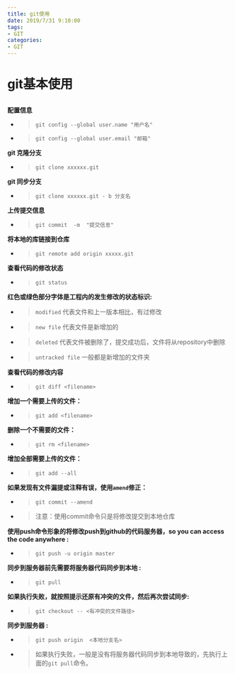 ```yaml
---
title: git使用
date: 2019/7/31 9:10:00
tags: 
- GIT
categories: 
- GIT
---
```


# git基本使用
##

**配置信息**

+ > `git config --global user.name "用户名"`

+ > `git config --global user.email "邮箱"`


**git 克隆分支**

+ > `git clone xxxxxx.git`


**git 同步分支**

+ > `git clone xxxxxx.git - b 分支名`

**上传提交信息**

+ > `git commit  -m  "提交信息"`


**将本地的库链接到仓库**

+ > `git remote add origin xxxxx.git`

**查看代码的修改状态**

+ > `git status`


**红色或绿色部分字体是工程内的发生修改的状态标识:**

+ >    `modified` 代表文件和上一版本相比，有过修改  
+ >    `new file`  代表文件是新增加的  
+ >   `deleted`   代表文件被删除了，提交成功后，文件将从repository中删除  
+ >    `untracked file` 一般都是新增加的文件夹

**查看代码的修改内容**

+ > `git diff <filename>`

**增加一个需要上传的文件：**

+ >  `git add <filename>`

**删除一个不需要的文件：**

+ > `git rm <filename>`


**增加全部需要上传的文件：**

+ > `git add --all`

**如果发现有文件漏提或注释有误，使用`amend`修正：**

+ > `git commit --amend`

+ >  注意：使用commit命令只是将修改提交到本地仓库

**使用push命令形象的将修改push到github的代码服务器，so you can access the code anywhere :**

+ > `git push -u origin master`

**同步到服务器前先需要将服务器代码同步到本地 :**

+ >  `git pull`

**如果执行失败，就按照提示还原有冲突的文件，然后再次尝试同步:**

+ > `git checkout -- <有冲突的文件路径>`

**同步到服务器 :**

+ > `git push origin  <本地分支名>`

+ > 如果执行失败，一般是没有将服务器代码同步到本地导致的，先执行上面的`git pull`命令。
